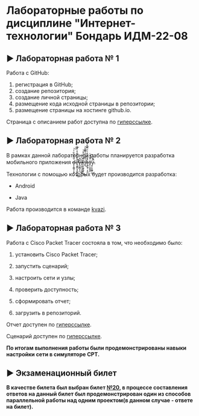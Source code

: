 # Лабораторные работы по дисциплине "Интернет-технологии" Бондарь ИДМ-22-08

## ▶️ Лабораторная работа № 1

Работа с GitHub: 

1. регистрация в GitHub;
2. создание репозитория;
3. создание личной страницы;
4. размещение кода исходной страницы в репозитории;
5. размещение страницы на хостинге github.io.

Страница с описанием работ доступна по [гиперссылке](https://numerolog.github.io/).



## ▶️ Лабораторная работа № 2

В рамках данной лабораторной работы планируется разработка мобильного приложения d̶̨̨̨̳͈͕̖͍̜͕́̃̑̄͂͛̏̇̔͝͝e̷̢̛̝̳̲̞͙̫͇̹̰̲̅̓̓̏̿͛̊̈́̂̆̚̕͜v̶̢̺̮̻͙̠͂͆̆͜ĭ̸̖͉̥̤̘̙͈̤́͝ͅl̴̨̩̭͖̟̱̬̦̺̉́̍̏̒̂̍͜͝s̶̛̰̈́̋̂̔̆́͌̃͊̀͜͝t̴̖͍̫̙̜͙̤̼̂̂́̍̇̓͛̈́̿̀̐͛̔͘ö̵̼̣̠̲̼̬̘̥́̄̃͐̽̈͘y̴̧̠͈͚̲̗̩̓͌͆́̏̚͜.


Технологии с помощью которых будет производится разработка:

- Android 

- Java



Работа производится в команде [kvazi](https://github.com/kvazi-team).



## ▶️ Лабораторная работа № 3

Работа с Cisco Packet Tracer состояла в том, что необходимо было:

1. установить Cisco Packet Tracer;

2. запустить сценарий;

3. настроить сети и узлы;

4. проверить доступность;

5. сформировать отчет;

6. загрузить в репозиторий.

Отчет доступен по [гиперссылке](https://github.com/numerolog/itlab/raw/main/lr3/%D0%98%D0%94%D0%9C-22-02%20%D0%91%D0%BE%D0%BD%D0%B4%D0%B0%D1%80%D1%8C%20%D0%9B%D0%A03%20%D0%9E%D1%82%D1%87%D0%B5%D1%82.pdf).

Сценарий доступен по [гиперссылке](https://github.com/numerolog/itlab/raw/main/lr3/%D0%98%D0%94%D0%9C-22-02%20%D0%91%D0%BE%D0%BD%D0%B4%D0%B0%D1%80%D1%8C%20%D0%9B%D0%A03%20%D0%A1%D1%86%D0%B5%D0%BD%D0%B0%D1%80%D0%B8%D0%B9%20%D0%B4%D0%BB%D1%8F%20Cisco%20Packet%20Tracer.pka).


**По итогам выполнения работы были продемонстрированы навыки настройки сети в симуляторе CPT.** 

## ▶️ Экзаменационный билет


**В качестве билета был выбран билет [№20](https://github.com/stankin/inet-2022/wiki/exam20), в процессе составления ответов на данный билет был продемонстрирован один из способов параллельной работы над одним проектом(в данном случае - ответе на билет).**
